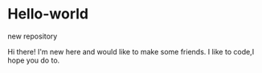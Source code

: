 # Hello-world
new repository

Hi there!
I'm new here and would like to make some friends.
I like to code,I hope you do to.
